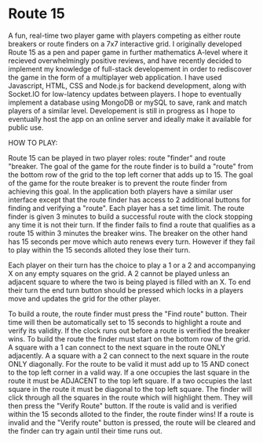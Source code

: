 # Route 15

A fun, real-time two player game with players competing as either route breakers or route finders on a 7x7 interactive grid. I originally developed Route 15 as a pen and paper game in further mathematics A-level where it recieved overwhelmingly positive reviews, and have recently decided to implement my knowledge of full-stack developement in order to rediscover the game in the form of a multiplayer web application. I have used Javascript, HTML, CSS and Node.js for backend development, along with Socket.IO for low-latency updates between players. I hope to eventually implement a database using MongoDB or mySQL to save, rank and match players of a similar level. Developement is still in progress as I hope to eventually host the app on an online server and ideally make it available for public use.

HOW TO PLAY: 

Route 15 can be played in two player roles: route "finder" and route "breaker. The goal of the game for the route finder is to build a "route" from the bottom row of the grid to the top left corner that adds up to 15. The goal of the game for the route breaker is to prevent the route finder from achieving this goal. In the application both players have a similar user interface except that the route finder has access to 2 additional buttons for finding and verifying a "route". Each player has a set time limit. The route finder is given 3 minutes to build a successful route with the clock stopping any time it is not their turn. If the finder fails to find a route that qualifies as a route 15 within 3 minutes the breaker wins. The breaker on the other hand has 15 seconds per move which auto renews every turn. However if they fail to play within the 15 seconds alloted they lose their turn. 

Each player on their turn has the choice to play a 1 or a 2 and accompanying X on any empty squares on the grid. A 2 cannot be played unless an adjacent square to where the two is being played is filled with an X. To end their turn the end turn button should be pressed which locks in a players move and updates the grid for the other player. 

To build a route, the route finder must press the "Find route" button. Their time will then be automatically set to 15 seconds to highlight a route and verify its validity. If the clock runs out before a route is verified the breaker wins. To build the route the finder must start on the bottom row of the grid. A square with a 1 can connect to the next square in the route ONLY adjacently. A a square with a 2 can connect to the next square in the route ONLY diagonally. For the route to be valid it must add up to 15 AND conect to the top left corner in a valid way. If a one occupies the last square in the route it must be ADJACENT to the top left square. If a two occupies the last square in the route it must be diagonal to the top left square. The finder will click through all the squares in the route which will highlight them. They will then press the "Verify Route" button. If the route is valid and is verified within the 15 seconds alloted to the finder, the route finder wins! If a route is invalid and the "Verify route" button is pressed, the route will be cleared and the finder can try again until their time runs out. 

